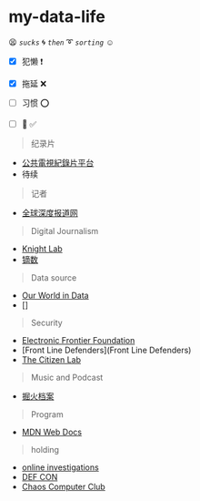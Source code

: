# my-data-life

:tired_face: *`sucks`* :cyclone: *`then`* :curly_loop: *`sorting`* :relaxed:
- [x] 犯懒 :heavy_exclamation_mark:
- [x] 拖延 :x:
- [ ] 习惯 :o:
- [ ] :100: :white_check_mark:


> 纪录片

- [公共電視紀錄片平台](https://viewpoint.pts.org.tw/)
- 待续


> 记者

- [全球深度报道网](https://cn.gijn.org/)


> Digital Journalism

- [Knight Lab](https://learn.knightlab.com/)
- [镝数](https://dydata.io/vis/charts.html)

> Data source

- [Our World in Data](ourworldindata.org)
- []

> Security

- [Electronic Frontier Foundation](https://www.eff.org/)
- [Front Line Defenders](Front Line Defenders)
- [The Citizen Lab](https://citizenlab.ca/)


> Music and Podcast

- [掘火档案](http://digforfire.net/)


> Program

- [MDN Web Docs](https://developer.mozilla.org/en-US/)


> holding

- [online investigations](https://www.bellingcat.com/)
- [DEF CON](https://www.defcon.org/)
- [Chaos Computer Club](https://www.ccc.de/)
